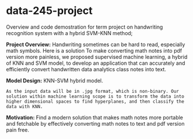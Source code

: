 # data-245-project
Overview and code demostration for term project on handwriting recognition system with a hybrid SVM-KNN method;

**Project Overview:**
  Handwriting sometimes can be hard to read, especially math symbols. Here is a solution To make converting math notes into pdf version more painless, we proposed supervised machine learning, a hybrid of KNN and SVM model, to develop an application that can accurately and efficiently convert handwritten data analytics class notes into text.


**Model Design:**
    KNN-SVM hybrid model.
    
    As the input data will be in .jpg format, which is non-binary. Our solution within machine learning scope is to transform the data into higher dimensional spaces to find hyperplanes, and then classify the data with KNN.
    
**Motivation:**
    Find a modern solution that makes math notes more portable and fetchable by effectively converting math notes to text and pdf version pain free.
    

